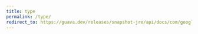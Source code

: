 ```yaml
---
title: type
permalink: /type/
redirect_to: https://guava.dev/releases/snapshot-jre/api/docs/com/google/common/graph/ElementOrder.Type.html
---
```

